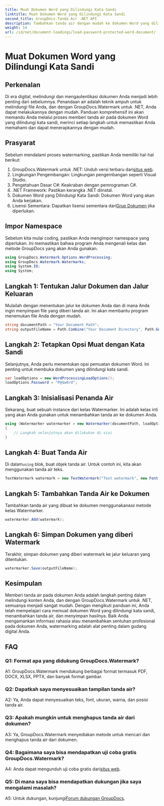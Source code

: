 ```yaml
---
title: Muat Dokumen Word yang Dilindungi Kata Sandi
linktitle: Muat Dokumen Word yang Dilindungi Kata Sandi
second_title: GroupDocs.Tanda Air .NET API
description: Tambahkan tanda air dengan mudah ke dokumen Word yang dilindungi kata sandi menggunakan GroupDocs.Watermark untuk .NET dengan panduan langkah demi langkah komprehensif kami.
weight: 14
url: /id/net/document-loadings/load-password-protected-word-document/
---
```


# Muat Dokumen Word yang Dilindungi Kata Sandi

## Perkenalan
Di era digital, melindungi dan mengautentikasi dokumen Anda menjadi lebih penting dari sebelumnya. Penandaan air adalah teknik ampuh untuk melindungi file Anda, dan dengan GroupDocs.Watermark untuk .NET, Anda dapat melakukannya dengan mudah. Panduan komprehensif ini akan memandu Anda melalui proses memberi tanda air pada dokumen Word yang dilindungi kata sandi, merinci setiap langkah untuk memastikan Anda memahami dan dapat menerapkannya dengan mudah.
## Prasyarat
Sebelum mendalami proses watermarking, pastikan Anda memiliki hal-hal berikut:
1.  GroupDocs.Watermark untuk .NET: Unduh versi terbaru dari[situs web](https://releases.groupdocs.com/Watermark/net/).
2. Lingkungan Pengembangan: Lingkungan pengembangan seperti Visual Studio.
3. Pengetahuan Dasar C#: Keakraban dengan pemrograman C#.
4. .NET Framework: Pastikan kerangka .NET diinstal.
5. Dokumen Word yang Dilindungi Kata Sandi: Dokumen Word yang akan Anda kerjakan.
6.  Lisensi Sementara: Dapatkan lisensi sementara dari[Grup Dokumen](https://purchase.groupdocs.com/temporary-license/) jika diperlukan.
## Impor Namespace
Sebelum kita mulai coding, pastikan Anda mengimpor namespace yang diperlukan. Ini memastikan bahwa program Anda mengenali kelas dan metode GroupDocs yang akan Anda gunakan.
```csharp
using GroupDocs.Watermark.Options.WordProcessing;
using GroupDocs.Watermark.Watermarks;
using System.IO;
using System;
```
## Langkah 1: Tentukan Jalur Dokumen dan Jalur Keluaran
Mulailah dengan menentukan jalur ke dokumen Anda dan di mana Anda ingin menyimpan file yang diberi tanda air. Ini akan membantu program menemukan file Anda dengan mudah.
```csharp
string documentPath = "Your Document Path";
string outputFileName = Path.Combine("Your Document Directory", Path.GetFileName(documentPath));
```
## Langkah 2: Tetapkan Opsi Muat dengan Kata Sandi
Selanjutnya, Anda perlu menentukan opsi pemuatan dokumen Word. Ini penting untuk membuka dokumen yang dilindungi kata sandi.
```csharp
var loadOptions = new WordProcessingLoadOptions();
loadOptions.Password = "P@$w0rd";
```
## Langkah 3: Inisialisasi Penanda Air
Sekarang, buat sebuah instance dari kelas Watermarker. Ini adalah kelas inti yang akan Anda gunakan untuk menambahkan tanda air ke dokumen Anda.
```csharp
using (Watermarker watermarker = new Watermarker(documentPath, loadOptions))
{
    // Langkah selanjutnya akan dilakukan di sini
}
```
## Langkah 4: Buat Tanda Air
 Di dalam`using` blok, buat objek tanda air. Untuk contoh ini, kita akan menggunakan tanda air teks.
```csharp
TextWatermark watermark = new TextWatermark("Test watermark", new Font("Arial", 12));
```
## Langkah 5: Tambahkan Tanda Air ke Dokumen
Tambahkan tanda air yang dibuat ke dokumen menggunakan`Add` metode kelas Watermarker.
```csharp
watermarker.Add(watermark);
```
## Langkah 6: Simpan Dokumen yang diberi Watermark
Terakhir, simpan dokumen yang diberi watermark ke jalur keluaran yang ditentukan.
```csharp
watermarker.Save(outputFileName);
```
## Kesimpulan
Memberi tanda air pada dokumen Anda adalah langkah penting dalam melindungi konten Anda, dan dengan GroupDocs.Watermark untuk .NET, semuanya menjadi sangat mudah. Dengan mengikuti panduan ini, Anda telah mempelajari cara memuat dokumen Word yang dilindungi kata sandi, menambahkan tanda air, dan menyimpan hasilnya. Baik Anda mengamankan informasi rahasia atau menambahkan sentuhan profesional pada dokumen Anda, watermarking adalah alat penting dalam gudang digital Anda.
## FAQ
### Q1: Format apa yang didukung GroupDocs.Watermark?
A1: GroupDocs.Watermark mendukung berbagai format termasuk PDF, DOCX, XLSX, PPTX, dan banyak format gambar.
### Q2: Dapatkah saya menyesuaikan tampilan tanda air?
A2: Ya, Anda dapat menyesuaikan teks, font, ukuran, warna, dan posisi tanda air.
### Q3: Apakah mungkin untuk menghapus tanda air dari dokumen?
A3: Ya, GroupDocs.Watermark menyediakan metode untuk mencari dan menghapus tanda air dari dokumen.
### Q4: Bagaimana saya bisa mendapatkan uji coba gratis GroupDocs.Watermark?
 A4: Anda dapat mengunduh uji coba gratis dari[situs web](https://releases.groupdocs.com/).
### Q5: Di mana saya bisa mendapatkan dukungan jika saya mengalami masalah?
 A5: Untuk dukungan, kunjungi[Forum dukungan GroupDocs](https://forum.groupdocs.com/c/watermark/19).